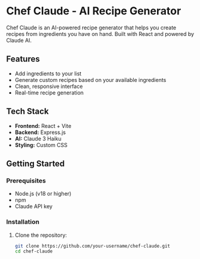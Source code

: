 # Chef Claude - AI Recipe Generator

Chef Claude is an AI-powered recipe generator that helps you create recipes from ingredients you have on hand. Built with React and powered by Claude AI.

## Features
- Add ingredients to your list
- Generate custom recipes based on your available ingredients
- Clean, responsive interface
- Real-time recipe generation

## Tech Stack
- **Frontend:** React + Vite
- **Backend:** Express.js
- **AI:** Claude 3 Haiku
- **Styling:** Custom CSS

## Getting Started

### Prerequisites
- Node.js (v18 or higher)
- npm
- Claude API key

### Installation

1. Clone the repository:
   ```bash
   git clone https://github.com/your-username/chef-claude.git
   cd chef-claude

